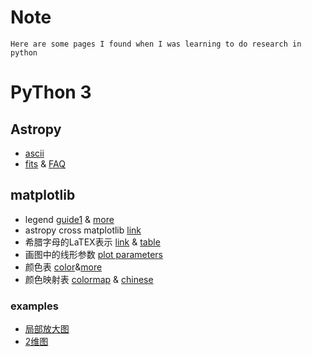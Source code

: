 # Note 
    Here are some pages I found when I was learning to do research in python

# PyThon 3

## Astropy
- [ascii](https://python4astronomers.github.io/files/asciifiles.html)
- [fits](https://docs.astropy.org/en/stable/io/fits/#creating-a-new-image-file) & [FAQ](https://docs.astropy.org/en/stable/io/fits/appendix/faq.html)

## matplotlib

- legend [guide1](https://blog.csdn.net/helunqu2017/article/details/78641290) & [more](https://blog.csdn.net/wuzlun/article/details/80059181?utm_medium=distribute.pc_relevant.none-task-blog-BlogCommendFromMachineLearnPai2-2.edu_weight&depth_1-utm_source=distribute.pc_relevant.none-task-blog-BlogCommendFromMachineLearnPai2-2.edu_weight)
- astropy cross matplotlib [link](https://blog.csdn.net/olozhika/article/details/103957274)
- 希腊字母的LaTEX表示 [link](https://blog.csdn.net/diantuncu2003/article/details/102449905) & [table](http://www.cella.cn/zzzl/zs/03.htm)
- 画图中的线形参数 [plot parameters](https://blog.csdn.net/u011511601/article/details/82183889) 
- 颜色表 [color](https://finthon.com/matplotlib-color-list/)&[more](https://www.cnblogs.com/darkknightzh/p/6117528.html)
- 颜色映射表 [colormap](https://matplotlib.org/stable/tutorials/colors/colormaps.html) & [chinese](https://blog.csdn.net/guduruyu/article/details/60868501)
### examples

- [局部放大图](https://blog.csdn.net/wulishinian/article/details/106668011?utm_medium=distribute.pc_relevant.none-task-blog-BlogCommendFromMachineLearnPai2-2.edu_weight&depth_1-utm_source=distribute.pc_relevant.none-task-blog-BlogCommendFromMachineLearnPai2-2.edu_weight)
- [2维图](https://blog.csdn.net/baoqian1993/article/details/52116580)
